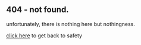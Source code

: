 <HeroImage></HeroImage>

<div>

## 404 - not found.

unfortunately, there is nothing here but nothingness.

[click here](/) to get back to safety
</div>
